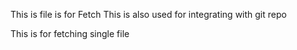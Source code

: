 This is file is for Fetch 
This is also used for integrating with git repo

This is for fetching single file
